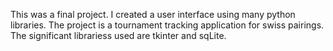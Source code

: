 This was a final project. I created a user interface using many python libraries. The project is a tournament tracking application for swiss pairings.
The significant librariess used are tkinter and sqLite.
